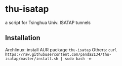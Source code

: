 # thu-isatap

a script for Tsinghua Univ. ISATAP tunnels

## Installation

Archlinux: install AUR package `thu-isatap`
Others: `curl https://raw.githubusercontent.com/panda2134/thu-isatap/master/install.sh | sudo bash -e`
